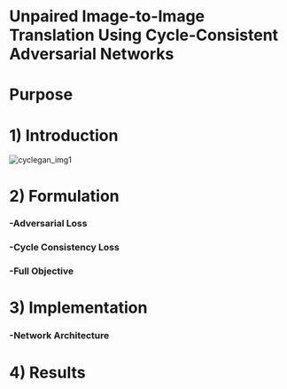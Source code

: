 # Unpaired Image-to-Image Translation Using Cycle-Consistent Adversarial Networks 


# Purpose 


# 1) Introduction  
![cyclegan_img1](https://user-images.githubusercontent.com/62173633/100190872-7dc70f80-2f32-11eb-9188-f7a665f93d47.png)


# 2) Formulation 



### -Adversarial Loss 
### -Cycle Consistency Loss 
### -Full Objective 

# 3) Implementation 
### -Network Architecture 

# 4) Results 

